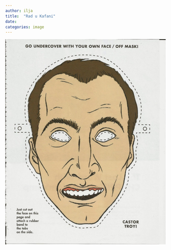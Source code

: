 ```yaml
---
author: ilja
title:  "Rad u Kafani"
date:
categories: image
---
```

![travolta](/assets/images/travolta.jpg)